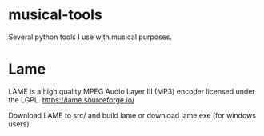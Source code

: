 # musical-tools
Several python tools I use with musical purposes.


# Lame

LAME is a high quality MPEG Audio Layer III (MP3) encoder licensed under the LGPL.
https://lame.sourceforge.io/

Download LAME to src/ and build lame or download lame.exe (for windows users).